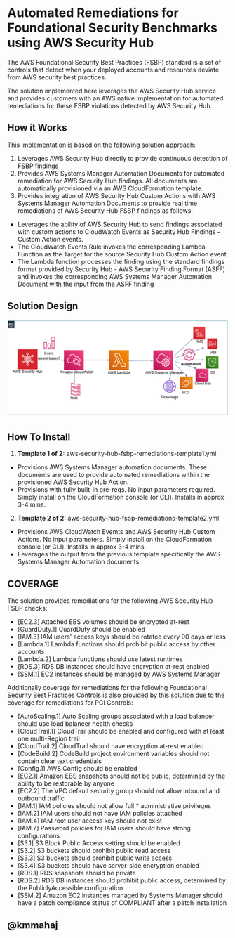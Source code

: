 <p align="center">
</p>

# Automated Remediations for Foundational Security Benchmarks using AWS Security Hub

The AWS Foundational Security Best Practices (FSBP) standard is a set of controls that detect when your deployed accounts and resources deviate from AWS security best practices.

The solution implemented here leverages the AWS Security Hub service and provides customers with an AWS native implementation for automated remediations for these FSBP violations detected by AWS Security Hub.


## How it Works

This implementation is based on the following solution approach:

1. Leverages AWS Security Hub directly to provide continuous detection of FSBP findings
2. Provides AWS Systems Manager Automation Documents for automated remediation for AWS Security Hub findings. All documents are automatically provisioned via an AWS CloudFormation template.
3. Provides integration of AWS Security Hub Custom Actions with AWS Systems Manager Automation Documents to provide real time remediations of AWS Security Hub FSBP findings as follows:
* Leverages the ability of AWS Security Hub to send findings associated with custom actions to CloudWatch Events as Security Hub Findings - Custom Action events.
* The CloudWatch Events Rule invokes the corresponding Lambda Function as the Target for the source Security Hub Custom Action event
* The Lambda function processes the finding using the standard findings format provided by Security Hub - AWS Security Finding Format (ASFF) and invokes the corresponding AWS Systems Manager Automation Document with the input from the ASFF finding


## Solution Design

![](images/arch-diagram.png)

## How To Install

1. **Template 1 of 2:** aws-security-hub-fsbp-remediations-template1.yml
* Provisions AWS Systems Manager automation documents. These documents are used to provide automated remediations within the provisioned AWS Security Hub Action.
* Provisions with fully built-in pre-reqs. No input parameters required. Simply install on the CloudFormation console (or CLI). Installs in approx 3-4 mins.

2. **Template 2 of 2:** aws-security-hub-fsbp-remediations-template2.yml
* Provisions AWS CloudWatch Evemts and AWS Security Hub Custom Actions. No input parameters. Simply install on the CloudFormation console (or CLI). Installs in approx 3-4 mins.
* Leverages the output from the previous template specifically the AWS Systems Manager Automation documents

## COVERAGE

The solution provides remediations for the following AWS Security Hub FSBP checks:
* [EC2.3] Attached EBS volumes should be encrypted at-rest
* [GuardDuty.1] GuardDuty should be enabled
* [IAM.3] IAM users' access keys should be rotated every 90 days or less
* [Lambda.1] Lambda functions should prohibit public access by other accounts
* [Lambda.2] Lambda functions should use latest runtimes
* [RDS.3] RDS DB instances should have encryption at-rest enabled
* [SSM.1] EC2 instances should be managed by AWS Systems Manager

Additionally coverage for remediations for the following Foundational Security Best Practices Controls is also provided by this solution due to the coverage for remediations for PCI Controls:
* [AutoScaling.1] Auto Scaling groups associated with a load balancer should use load balancer health checks
* [CloudTrail.1] CloudTrail should be enabled and configured with at least one multi-Region trail
* [CloudTrail.2] CloudTrail should have encryption at-rest enabled
* [CodeBuild.2] CodeBuild project environment variables should not contain clear text credentials
* [Config.1] AWS Config should be enabled
* [EC2.1] Amazon EBS snapshots should not be public, determined by the ability to be restorable by anyone
* [EC2.2] The VPC default security group should not allow inbound and outbound traffic
* [IAM.1] IAM policies should not allow full * administrative privileges
* [IAM.2] IAM users should not have IAM policies attached
* [IAM.4] IAM root user access key should not exist
* [IAM.7] Password policies for IAM users should have strong configurations
* [S3.1] S3 Block Public Access setting should be enabled
* [S3.2] S3 buckets should prohibit public read access
* [S3.3] S3 buckets should prohibit public write access
* [S3.4] S3 buckets should have server-side encryption enabled
* [RDS.1] RDS snapshots should be private
* [RDS.2] RDS DB instances should prohibit public access, determined by the PubliclyAccessible configuration
* [SSM.2] Amazon EC2 instances managed by Systems Manager should have a patch compliance status of COMPLIANT after a patch installation 

## @kmmahaj



